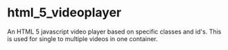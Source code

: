# html_5_videoplayer
An HTML 5 javascript video player based on specific classes and id's. This is used for single to multiple videos in one container.
